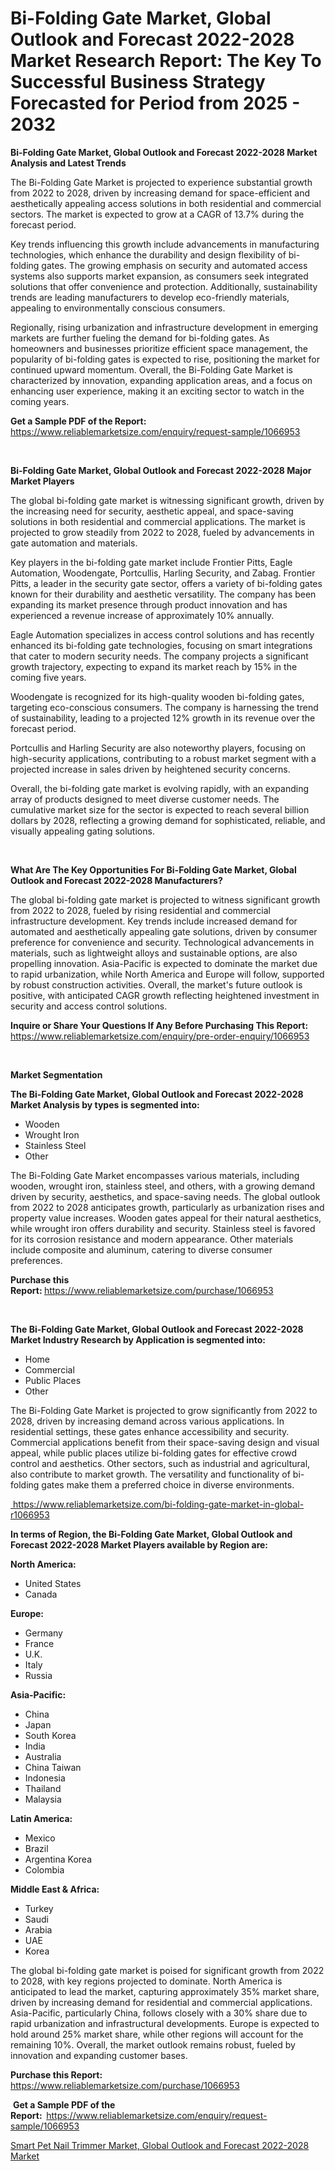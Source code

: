 <p><h1>Bi-Folding Gate Market, Global Outlook and Forecast 2022-2028 Market Research Report: The Key To Successful Business Strategy Forecasted for Period from 2025 - 2032</h1></p><p><strong>Bi-Folding Gate Market, Global Outlook and Forecast 2022-2028 Market Analysis and Latest Trends</strong></p>
<p><p>The Bi-Folding Gate Market is projected to experience substantial growth from 2022 to 2028, driven by increasing demand for space-efficient and aesthetically appealing access solutions in both residential and commercial sectors. The market is expected to grow at a CAGR of 13.7% during the forecast period. </p><p>Key trends influencing this growth include advancements in manufacturing technologies, which enhance the durability and design flexibility of bi-folding gates. The growing emphasis on security and automated access systems also supports market expansion, as consumers seek integrated solutions that offer convenience and protection. Additionally, sustainability trends are leading manufacturers to develop eco-friendly materials, appealing to environmentally conscious consumers.</p><p>Regionally, rising urbanization and infrastructure development in emerging markets are further fueling the demand for bi-folding gates. As homeowners and businesses prioritize efficient space management, the popularity of bi-folding gates is expected to rise, positioning the market for continued upward momentum. Overall, the Bi-Folding Gate Market is characterized by innovation, expanding application areas, and a focus on enhancing user experience, making it an exciting sector to watch in the coming years.</p></p>
<p><strong>Get a Sample PDF of the Report:&nbsp;</strong> <a href="https://www.reliablemarketsize.com/enquiry/request-sample/1066953?utm_campaign=2520&utm_medium=2&utm_source=Github&utm_content=ia&utm_term=21032025&utm_id=bi-folding-gate-market-global-outlook-and-forecast-2022-2028">https://www.reliablemarketsize.com/enquiry/request-sample/1066953</a></p>
<p>&nbsp;</p>
<p><strong>Bi-Folding Gate Market, Global Outlook and Forecast 2022-2028 Major Market Players</strong></p>
<p><p>The global bi-folding gate market is witnessing significant growth, driven by the increasing need for security, aesthetic appeal, and space-saving solutions in both residential and commercial applications. The market is projected to grow steadily from 2022 to 2028, fueled by advancements in gate automation and materials.</p><p>Key players in the bi-folding gate market include Frontier Pitts, Eagle Automation, Woodengate, Portcullis, Harling Security, and Zabag. Frontier Pitts, a leader in the security gate sector, offers a variety of bi-folding gates known for their durability and aesthetic versatility. The company has been expanding its market presence through product innovation and has experienced a revenue increase of approximately 10% annually.</p><p>Eagle Automation specializes in access control solutions and has recently enhanced its bi-folding gate technologies, focusing on smart integrations that cater to modern security needs. The company projects a significant growth trajectory, expecting to expand its market reach by 15% in the coming five years.</p><p>Woodengate is recognized for its high-quality wooden bi-folding gates, targeting eco-conscious consumers. The company is harnessing the trend of sustainability, leading to a projected 12% growth in its revenue over the forecast period.</p><p>Portcullis and Harling Security are also noteworthy players, focusing on high-security applications, contributing to a robust market segment with a projected increase in sales driven by heightened security concerns.</p><p>Overall, the bi-folding gate market is evolving rapidly, with an expanding array of products designed to meet diverse customer needs. The cumulative market size for the sector is expected to reach several billion dollars by 2028, reflecting a growing demand for sophisticated, reliable, and visually appealing gating solutions.</p></p>
<p>&nbsp;</p>
<p><strong>What Are The Key Opportunities For Bi-Folding Gate Market, Global Outlook and Forecast 2022-2028 Manufacturers?</strong></p>
<p><p>The global bi-folding gate market is projected to witness significant growth from 2022 to 2028, fueled by rising residential and commercial infrastructure development. Key trends include increased demand for automated and aesthetically appealing gate solutions, driven by consumer preference for convenience and security. Technological advancements in materials, such as lightweight alloys and sustainable options, are also propelling innovation. Asia-Pacific is expected to dominate the market due to rapid urbanization, while North America and Europe will follow, supported by robust construction activities. Overall, the market's future outlook is positive, with anticipated CAGR growth reflecting heightened investment in security and access control solutions.</p></p>
<p><strong>Inquire or Share Your Questions If Any Before Purchasing This Report:</strong> <a href="https://www.reliablemarketsize.com/enquiry/pre-order-enquiry/1066953?utm_campaign=2520&utm_medium=2&utm_source=Github&utm_content=ia&utm_term=21032025&utm_id=bi-folding-gate-market-global-outlook-and-forecast-2022-2028">https://www.reliablemarketsize.com/enquiry/pre-order-enquiry/1066953</a></p>
<p>&nbsp;</p>
<p><strong>Market Segmentation</strong></p>
<p><strong>The Bi-Folding Gate Market, Global Outlook and Forecast 2022-2028 Market Analysis by types is segmented into:</strong></p>
<p><ul><li>Wooden</li><li>Wrought Iron</li><li>Stainless Steel</li><li>Other</li></ul></p>
<p><p>The Bi-Folding Gate Market encompasses various materials, including wooden, wrought iron, stainless steel, and others, with a growing demand driven by security, aesthetics, and space-saving needs. The global outlook from 2022 to 2028 anticipates growth, particularly as urbanization rises and property value increases. Wooden gates appeal for their natural aesthetics, while wrought iron offers durability and security. Stainless steel is favored for its corrosion resistance and modern appearance. Other materials include composite and aluminum, catering to diverse consumer preferences.</p></p>
<p><strong>Purchase this Report:&nbsp;</strong><a href="https://www.reliablemarketsize.com/purchase/1066953?utm_campaign=2520&utm_medium=2&utm_source=Github&utm_content=ia&utm_term=21032025&utm_id=bi-folding-gate-market-global-outlook-and-forecast-2022-2028">https://www.reliablemarketsize.com/purchase/1066953</a></p>
<p>&nbsp;</p>
<p><strong>The Bi-Folding Gate Market, Global Outlook and Forecast 2022-2028 Market Industry Research by Application is segmented into:</strong></p>
<p><ul><li>Home</li><li>Commercial</li><li>Public Places</li><li>Other</li></ul></p>
<p><p>The Bi-Folding Gate Market is projected to grow significantly from 2022 to 2028, driven by increasing demand across various applications. In residential settings, these gates enhance accessibility and security. Commercial applications benefit from their space-saving design and visual appeal, while public places utilize bi-folding gates for effective crowd control and aesthetics. Other sectors, such as industrial and agricultural, also contribute to market growth. The versatility and functionality of bi-folding gates make them a preferred choice in diverse environments.</p></p>
<p><a href="https://www.reliablemarketsize.com/bi-folding-gate-market-in-global-r1066953?utm_campaign=2520&utm_medium=2&utm_source=Github&utm_content=ia&utm_term=21032025&utm_id=bi-folding-gate-market-global-outlook-and-forecast-2022-2028">&nbsp;https://www.reliablemarketsize.com/bi-folding-gate-market-in-global-r1066953</a></p>
<p><strong>In terms of Region, the Bi-Folding Gate Market, Global Outlook and Forecast 2022-2028 Market Players available by Region are:</strong></p>
<p>
    <p> <strong> North America: </strong>
        <ul>
            <li>United States</li>
            <li>Canada</li>
        </ul>
        </p> 
    <p> <strong> Europe: </strong>
        <ul>
            <li>Germany</li>
            <li>France</li>
            <li>U.K.</li>
            <li>Italy</li>
            <li>Russia</li>
        </ul>
        </p> 
    <p> <strong> Asia-Pacific: </strong>
        <ul>
            <li>China</li>
            <li>Japan</li>
            <li>South Korea</li>
            <li>India</li>
            <li>Australia</li>
            <li>China Taiwan</li>
            <li>Indonesia</li>
            <li>Thailand</li>
            <li>Malaysia</li>
        </ul>
        </p> 
    <p> <strong> Latin America: </strong>
        <ul>
            <li>Mexico</li>
            <li>Brazil</li>
            <li>Argentina Korea</li>
            <li>Colombia</li>
        </ul>
        </p> 
    <p> <strong> Middle East & Africa: </strong>
        <ul>
            <li>Turkey</li>
            <li>Saudi</li>
            <li>Arabia</li>
            <li>UAE</li>
            <li>Korea</li>
        </ul>
    </p>
    </p>
<p><p>The global bi-folding gate market is poised for significant growth from 2022 to 2028, with key regions projected to dominate. North America is anticipated to lead the market, capturing approximately 35% market share, driven by increasing demand for residential and commercial applications. Asia-Pacific, particularly China, follows closely with a 30% share due to rapid urbanization and infrastructural developments. Europe is expected to hold around 25% market share, while other regions will account for the remaining 10%. Overall, the market outlook remains robust, fueled by innovation and expanding customer bases.</p></p>
<p><strong>Purchase this Report: </strong><a href="https://www.reliablemarketsize.com/purchase/1066953?utm_campaign=2520&utm_medium=2&utm_source=Github&utm_content=ia&utm_term=21032025&utm_id=bi-folding-gate-market-global-outlook-and-forecast-2022-2028">https://www.reliablemarketsize.com/purchase/1066953</a></p>
<p>&nbsp;<strong>Get a Sample PDF of the Report:&nbsp;&nbsp;</strong><a href="https://www.reliablemarketsize.com/enquiry/request-sample/1066953?utm_campaign=2520&utm_medium=2&utm_source=Github&utm_content=ia&utm_term=21032025&utm_id=bi-folding-gate-market-global-outlook-and-forecast-2022-2028">https://www.reliablemarketsize.com/enquiry/request-sample/1066953</a></p>
<p><strong></strong></p>
<p><p><a href="https://github.com/bichukapac/Market-Research-Report-List-1/blob/main/smart-pet-nail-trimmer-market-global-outlook-and-forecast-2022-2028-market.md?utm_campaign=2520&utm_medium=2&utm_source=Github&utm_content=ia&utm_term=21032025&utm_id=bi-folding-gate-market-global-outlook-and-forecast-2022-2028">Smart Pet Nail Trimmer Market, Global Outlook and Forecast 2022-2028 Market</a></p></p>